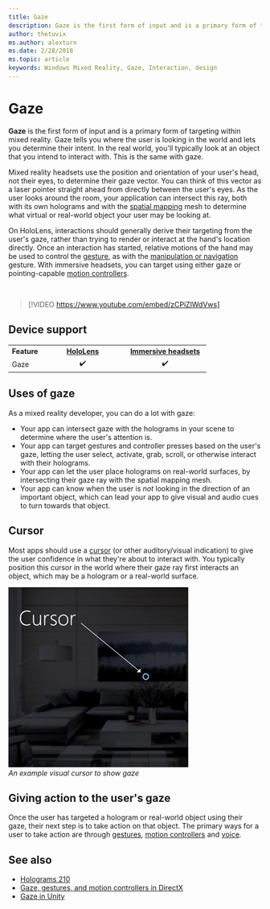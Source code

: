 ```yaml
---
title: Gaze
description: Gaze is the first form of input and is a primary form of targeting within mixed reality. 
author: thetuvix
ms.author: alexturn
ms.date: 2/28/2018
ms.topic: article
keywords: Windows Mixed Reality, Gaze, Interaction, design
---
```




# Gaze

**Gaze** is the first form of input and is a primary form of targeting within mixed reality. Gaze tells you where the user is looking in the world and lets you determine their intent. In the real world, you'll typically look at an object that you intend to interact with. This is the same with gaze.

Mixed reality headsets use the position and orientation of your user's head, not their eyes, to determine their gaze vector. You can think of this vector as a laser pointer straight ahead from directly between the user's eyes. As the user looks around the room, your application can intersect this ray, both with its own holograms and with the [spatial mapping](spatial-mapping.md) mesh to determine what virtual or real-world object your user may be looking at.

On HoloLens, interactions should generally derive their targeting from the user's gaze, rather than trying to render or interact at the hand's location directly. Once an interaction has started, relative motions of the hand may be used to control the [gesture](gestures.md), as with the [manipulation or navigation](gestures.md#composite-gestures) gesture. With immersive headsets, you can target using either gaze or pointing-capable [motion controllers](motion-controllers.md).

<br>

>[!VIDEO https://www.youtube.com/embed/zCPiZlWdVws]

## Device support

<table>
<tr>
<th>Feature</th><th style="width:150px"> <a href="hololens-hardware-details.md">HoloLens</a></th><th style="width:150px"> <a href="immersive-headset-hardware-details.md">Immersive headsets</a></th>
</tr><tr>
<td> Gaze</td><td style="text-align: center;"> ✔️</td><td style="text-align: center;"> ✔️</td>
</tr>
</table>



## Uses of gaze

As a mixed reality developer, you can do a lot with gaze:
* Your app can intersect gaze with the holograms in your scene to determine where the user's attention is.
* Your app can target gestures and controller presses based on the user's gaze, letting the user select, activate, grab, scroll, or otherwise interact with their holograms.
* Your app can let the user place holograms on real-world surfaces, by intersecting their gaze ray with the spatial mapping mesh.
* Your app can know when the user is *not* looking in the direction of an important object, which can lead your app to give visual and audio cues to turn towards that object.

## Cursor

Most apps should use a [cursor](cursors.md) (or other auditory/visual indication) to give the user confidence in what they're about to interact with. You typically position this cursor in the world where their gaze ray first interacts an object, which may be a hologram or a real-world surface.

![An example visual cursor to show gaze](images/cursor.jpg)<br>
*An example visual cursor to show gaze*

## Giving action to the user's gaze

Once the user has targeted a hologram or real-world object using their gaze, their next step is to take action on that object. The primary ways for a user to take action are through [gestures](gestures.md), [motion controllers](motion-controllers.md) and [voice](voice-input.md).

## See also
* [Holograms 210](holograms-210.md)
* [Gaze, gestures, and motion controllers in DirectX](gaze,-gestures,-and-motion-controllers-in-directx.md)
* [Gaze in Unity](gaze-in-unity.md)
